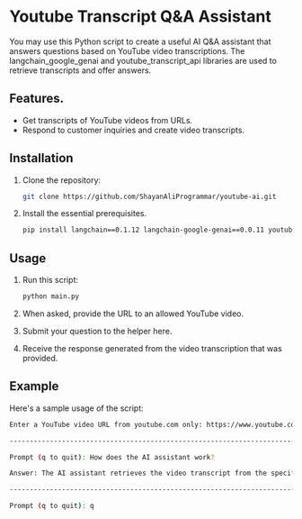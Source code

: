 # Youtube Transcript Q&A Assistant

You may use this Python script to create a useful AI Q&A assistant that answers questions based on YouTube video transcriptions. The langchain_google_genai and youtube_transcript_api libraries are used to retrieve transcripts and offer answers.

## Features.

- Get transcripts of YouTube videos from URLs.
- Respond to customer inquiries and create video transcripts.

## Installation

1. Clone the repository:

    ```bash
   git clone https://github.com/ShayanAliProgrammar/youtube-ai.git
   ```

2. Install the essential prerequisites.

    ```bash
    pip install langchain==0.1.12 langchain-google-genai==0.0.11 youtube-transcript-api==0.6.2
   ```

## Usage

1. Run this script:

    ```bash
   python main.py
   ```

2. When asked, provide the URL to an allowed YouTube video.
3. Submit your question to the helper here.
4. Receive the response generated from the video transcription that was provided.

## Example

Here's a sample usage of the script:

```bash
Enter a YouTube video URL from youtube.com only: https://www.youtube.com/watch?v=video_id

--------------------------------------------------------------------------------------------------------------------------

Prompt (q to quit): How does the AI assistant work?

Answer: The AI assistant retrieves the video transcript from the specified YouTube URL and generates responses depending on the transcript content.

--------------------------------------------------------------------------------------------------------------------------

Prompt (q to quit): q
```
